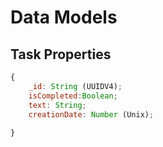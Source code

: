 

# Data Models

## Task Properties 

```js 
{
    _id: String (UUIDV4);
    isCompleted:Boolean;
    text: String;
    creationDate: Number (Unix);
    
}
```